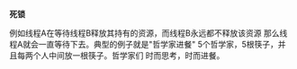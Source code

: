 **死锁**

例如线程A在等待线程B释放其持有的资源，而线程B永远都不释放该资源
那么线程A就会一直等待下去。典型的例子就是"哲学家进餐"
5个哲学家，5根筷子，并且每两个人中间放一根筷子。哲学家们
时而思考，时而进餐。


